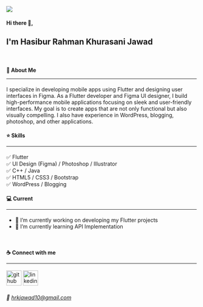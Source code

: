 ![](https://media.licdn.com/dms/image/v2/D5616AQEgrZO9SVZDuA/profile-displaybackgroundimage-shrink_350_1400/profile-displaybackgroundimage-shrink_350_1400/0/1704022578514?e=1730332800&v=beta&t=qXxcFj7V8u1PoRViFGwYd52EEvkc_w8qt_6z62XSaBs)
#### Hi there 👋, 
## I'm Hasibur Rahman Khurasani Jawad
<br>

#### 🚀 About Me <hr></hr>

I specialize in developing mobile apps using Flutter and designing user interfaces in Figma. As a Flutter developer and Figma UI designer, I build high-performance mobile applications focusing on sleek and user-friendly interfaces. My goal is to create apps that are not only functional but also visually compelling. I also have experience in WordPress, blogging, photoshop, and other applications.
<br>

#### ⭐ Skills <hr></hr>
✅ Flutter<br>
✅ UI Design (Figma) / Photoshop / Illustrator<br>
✅ C++ / Java<br>
✅ HTML5 / CSS3 / Bootstrap<br>
✅ WordPress / Blogging
<br>
#### 💻 Current <hr></hr>
- 💼 I’m currently working on developing my Flutter projects 
- 📖 I’m currently learning API Implementation
<br>

 #### ☕ Connect with me <hr></hr>


[<img src='https://cdn.jsdelivr.net/npm/simple-icons@3.0.1/icons/github.svg' alt='github' height='40'>](https://github.com/hrkjawad)  [<img src='https://cdn.jsdelivr.net/npm/simple-icons@3.0.1/icons/linkedin.svg' alt='linkedin' height='40'>](https://www.linkedin.com/in/hasibur-rahman-khurasani-jawad-626933161/)  

###### 📧 hrkjawad10@gmail.com

